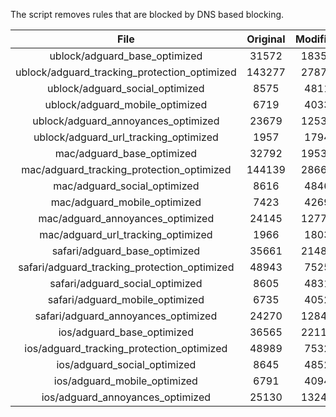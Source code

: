 The script removes rules that are blocked by DNS based blocking.


| File | Original | Modified |
|:----:|:-----:|:-----:|
| ublock/adguard_base_optimized | 31572 | 18351 |
| ublock/adguard_tracking_protection_optimized | 143277 | 27879 |
| ublock/adguard_social_optimized | 8575 | 4811 |
| ublock/adguard_mobile_optimized | 6719 | 4033 |
| ublock/adguard_annoyances_optimized | 23679 | 12531 |
| ublock/adguard_url_tracking_optimized | 1957 | 1794 |
| mac/adguard_base_optimized | 32792 | 19537 |
| mac/adguard_tracking_protection_optimized | 144139 | 28661 |
| mac/adguard_social_optimized | 8616 | 4846 |
| mac/adguard_mobile_optimized | 7423 | 4269 |
| mac/adguard_annoyances_optimized | 24145 | 12773 |
| mac/adguard_url_tracking_optimized | 1966 | 1803 |
| safari/adguard_base_optimized | 35661 | 21480 |
| safari/adguard_tracking_protection_optimized | 48943 | 7525 |
| safari/adguard_social_optimized | 8605 | 4831 |
| safari/adguard_mobile_optimized | 6735 | 4052 |
| safari/adguard_annoyances_optimized | 24270 | 12847 |
| ios/adguard_base_optimized | 36565 | 22115 |
| ios/adguard_tracking_protection_optimized | 48989 | 7532 |
| ios/adguard_social_optimized | 8645 | 4852 |
| ios/adguard_mobile_optimized | 6791 | 4094 |
| ios/adguard_annoyances_optimized | 25130 | 13241 |